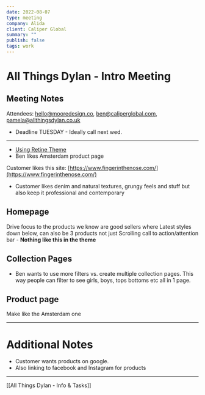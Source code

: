 ```yaml
---
date: 2022-08-07
type: meeting
company: Alida
client: Caliper Global
summary: ""
publish: false
tags: work
---
```


# All Things Dylan - Intro Meeting

## Meeting Notes
Attendees: hello@mooredesign.co, ben@caliperglobal.com, pamela@allthingsdylan.co.uk
-   Deadline TUESDAY - Ideally call next wed.

---

-   [Using Retine Theme](https://themes.shopify.com/themes/retina/styles/melbourne)
-   Ben likes Amsterdam product page

Customer likes this site: [https://www.fingerinthenose.com/](https://www.fingerinthenose.com/)

-   Customer likes denim and natural textures, grungy feels and stuff but also keep it professional and contemporary


## Homepage
Drive focus to the products we know are good sellers
where Latest styles down below, can also be 3 products not just
Scrolling call to action/attention bar - **Nothing like this in the theme**


## Collection Pages
-   Ben wants to use more filters vs. create multiple collection pages. This way people can filter to see girls, boys, tops bottoms etc all in 1 page.


## Product page
Make like the Amsterdam one


---

# Additional Notes
-   Customer wants products on google.
-   Also linking to facebook and Instagram for products

---
[[All Things Dylan - Info & Tasks]]